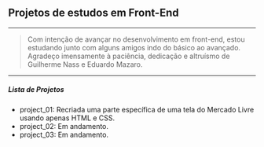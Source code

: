 ## Projetos de estudos em Front-End

------------

> Com intenção de avançar no desenvolvimento em front-end, estou estudando junto com alguns amigos indo do básico ao avançado. Agradeço imensamente à paciência, dedicação e altruísmo de Guilherme Nass e Eduardo Mazaro.

------------

##### Lista de Projetos

- project_01: Recriada uma parte específica de uma tela do Mercado Livre usando apenas HTML e CSS.
- project_02: Em andamento.
- project_03: Em andamento.
